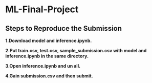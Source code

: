 # ML-Final-Project
## Steps to Reproduce the Submission
**1.Download model and inference.ipynb.**

**2.Put train.csv, test.csv, sample_submission.csv with model and inference.ipynb in the same directory.**

**3.Open inference.ipynb and un all.**

**4.Gain submission.csv and then submit.**
